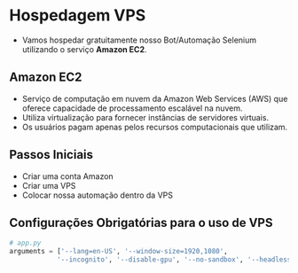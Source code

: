 # Hospedagem VPS


- Vamos hospedar gratuitamente nosso Bot/Automação Selenium utilizando o serviço **Amazon EC2**.


## Amazon EC2


- Serviço de computação em nuvem da Amazon Web Services (AWS) que oferece capacidade de processamento escalável na nuvem.
- Utiliza virtualização para fornecer instâncias de servidores virtuais.
- Os usuários pagam apenas pelos recursos computacionais que utilizam.


## Passos Iniciais


- Criar uma conta Amazon
- Criar uma VPS
- Colocar nossa automação dentro da VPS


## Configurações Obrigatórias para o uso de VPS


```python
# app.py
arguments = ['--lang=en-US', '--window-size=1920,1080',
            '--incognito', '--disable-gpu', '--no-sandbox', '--headless', '--disable-dev-shm-usage']
```


